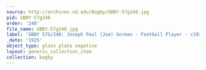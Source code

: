 ```yaml
---
source: http://archives.nd.edu/Bagby/GBBY-57g248.jpg
pid: GBBY-57g248
order: '248'
file_name: GBBY-57g248.jpg
label: 'GBBY 57G/248: Joseph Paul (Joe) Gorman - Football Player - c1925'
_date: '1925'
object_type: glass plate negative
layout: generic_collection_item
collection: bagby
---
```

